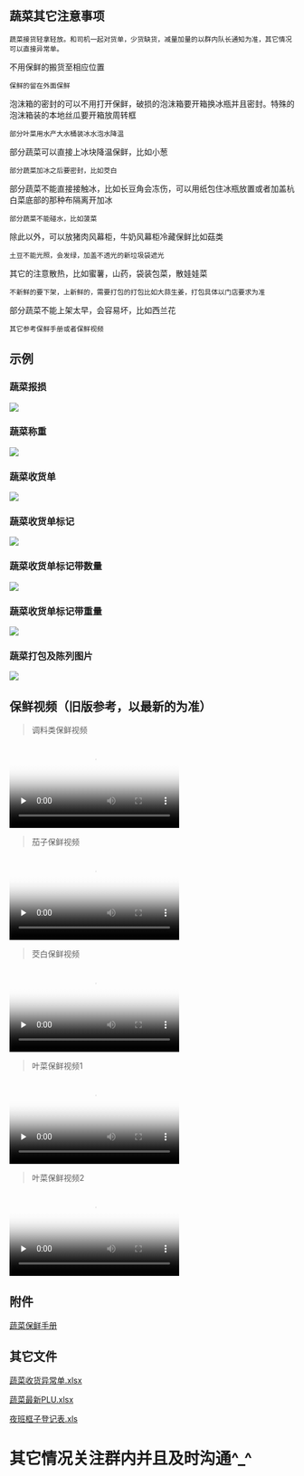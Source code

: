 ## 蔬菜其它注意事项

	蔬菜接货轻拿轻放。和司机一起对货单，少货缺货，减量加量的以群内队长通知为准，其它情况可以直接异常单。
	
不用保鲜的搬货至相应位置
	
	保鲜的留在外面保鲜
	
泡沫箱的密封的可以不用打开保鲜，破损的泡沫箱要开箱换冰瓶并且密封。特殊的泡沫箱装的本地丝瓜要开箱放周转框
	
	部分叶菜用水产大水桶装冰水泡水降温
	
部分蔬菜可以直接上冰块降温保鲜，比如小葱
	
	部分蔬菜加冰之后要密封，比如茭白
	
部分蔬菜不能直接接触冰，比如长豆角会冻伤，可以用纸包住冰瓶放置或者加盖杭白菜底部的那种布隔离开加冰
	
	部分蔬菜不能碰水，比如菠菜
	
除此以外，可以放猪肉风幕柜，牛奶风幕柜冷藏保鲜比如菇类
		
	土豆不能光照，会发绿，加盖不透光的新垃圾袋遮光
	
其它的注意散热，比如蜜薯，山药，袋装包菜，散娃娃菜
	
	不新鲜的要下架，上新鲜的，需要打包的打包比如大蒜生姜，打包具体以门店要求为准
	
部分蔬菜不能上架太早，会容易坏，比如西兰花
	
	其它参考保鲜手册或者保鲜视频

## 示例

### 蔬菜报损

<img src="../resources/示例蔬菜报损.jpeg"></img>
 
### 蔬菜称重

<img src="../resources/示例蔬菜称重.jpeg"></img>
 
### 蔬菜收货单

<img src="../resources/示例蔬菜收货单.jpeg"></img>
 
### 蔬菜收货单标记

<img src="../resources/示例蔬菜收货单标记.jpeg"></img>
 
### 蔬菜收货单标记带数量

<img src="../resources/示例蔬菜收货单标记带数量.jpeg"></img>

### 蔬菜收货单标记带重量

<img src="../resources/示例蔬菜收货单标记带重量.jpeg"></img>

### 蔬菜打包及陈列图片
 
<img src="../resources/示例蔬菜打包及陈列图片.jpeg"></img>


## 保鲜视频（旧版参考，以最新的为准）



>  调料类保鲜视频
 
<video id="video" controls="" preload="none" poster="../resources/视频封面2.png"><source id="mp4" src="../resources/调料类保鲜.mp4" type="video/mp4"></videos>



>  茄子保鲜视频
 
<video id="video" controls="" preload="none" poster="../resources/视频封面2.png"><source id="mp4" src="../resources/茄子保鲜.mp4" type="video/mp4"></videos>



>  茭白保鲜视频

<video id="video" controls="" preload="none" poster="../resources/视频封面2.png"><source id="mp4" src="../resources/茭白保鲜.mp4" type="video/mp4"></videos>



>  叶菜保鲜视频1
 
<video id="video" controls="" preload="none" poster="../resources/视频封面2.png"><source id="mp4" src="../resources/叶菜保鲜1.mp4" type="video/mp4"></videos>


>  叶菜保鲜视频2
 
<video id="video" controls="" preload="none" poster="../resources/视频封面2.png"><source id="mp4" src="../resources/叶菜保鲜2.mp4" type="video/mp4"></videos>




## 附件



[蔬菜保鲜手册](../initwithmarkdown/蔬菜保鲜手册.md)



## 其它文件


[蔬菜收货异常单.xlsx](../files/蔬菜收货异常单.xlsx)

[蔬菜最新PLU.xlsx](../files/蔬菜最新PLU.xlsx)

[夜班框子登记表.xls](../files/夜班框子登记表.xls)


# 其它情况关注群内并且及时沟通^_^













